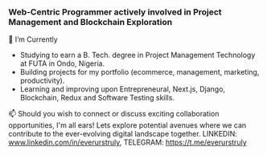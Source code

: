 ### Web-Centric Programmer actively involved in Project Management and Blockchain Exploration

🔭 I’m Currently
- Studying to earn a B. Tech. degree in Project Management Technology at FUTA in Ondo, Nigeria.
- Building projects for my portfolio (ecommerce, management, marketing, productivity).
- Learning and improving upon Entrepreneural, Next.js, Django, Blockchain, Redux and Software Testing skills.

📫 Should you wish to connect or discuss exciting collaboration opportunities, I'm all ears! Lets explore potential avenues where we can contribute to the ever-evolving digital landscape together. LINKEDIN: www.linkedin.com/in/everurstruly, TELEGRAM: https://t.me/everurstruly 

<!-- 🎭 Fun facts
-->
